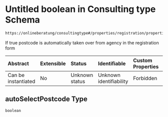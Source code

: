 # Untitled boolean in Consulting type Schema

```txt
https://onlineberatung/consultingtype#/properties/registration/properties/autoSelectPostcode
```

If true postcode is automatically taken over from agency in the registration form

| Abstract            | Extensible | Status         | Identifiable            | Custom Properties | Additional Properties | Access Restrictions | Defined In                                                           |
| :------------------ | :--------- | :------------- | :---------------------- | :---------------- | :-------------------- | :------------------ | :------------------------------------------------------------------- |
| Can be instantiated | No         | Unknown status | Unknown identifiability | Forbidden         | Allowed               | none                | [consulting-type.json*](consulting-type.json "open original schema") |

## autoSelectPostcode Type

`boolean`
